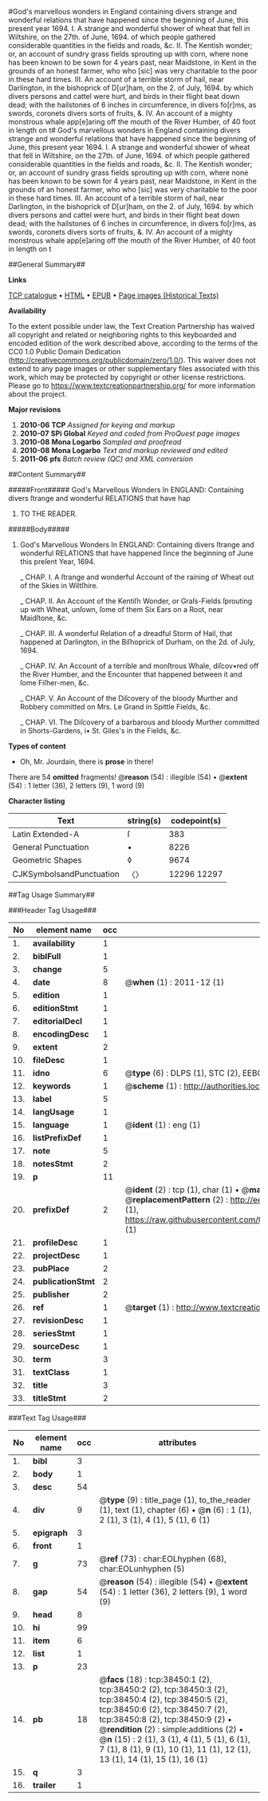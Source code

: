 #God's marvellous wonders in England containing divers strange and wonderful relations that have happened since the beginning of June, this present year 1694. I. A strange and wonderful shower of wheat that fell in Wiltshire, on the 27th. of June, 1694. of which people gathered considerable quantities in the fields and roads, &c. II. The Kentish wonder; or, an account of sundry grass fields sprouting up with corn, where none has been known to be sown for 4 years past, near Maidstone, in Kent in the grounds of an honest farmer, who who [sic] was very charitable to the poor in these hard times. III. An account of a terrible storm of hail, near Darlington, in the bishoprick of D[ur]ham, on the 2. of July, 1694. by which divers persons and cattel were hurt, and birds in their flight beat down dead; with the hailstones of 6 inches in circumference, in divers fo[r]ms, as swords, coronets divers sorts of fruits, &. IV. An account of a mighty monstrous whale app[e]aring off the mouth of the River Humber, of 40 foot in length on t#
God's marvellous wonders in England containing divers strange and wonderful relations that have happened since the beginning of June, this present year 1694. I. A strange and wonderful shower of wheat that fell in Wiltshire, on the 27th. of June, 1694. of which people gathered considerable quantities in the fields and roads, &c. II. The Kentish wonder; or, an account of sundry grass fields sprouting up with corn, where none has been known to be sown for 4 years past, near Maidstone, in Kent in the grounds of an honest farmer, who who [sic] was very charitable to the poor in these hard times. III. An account of a terrible storm of hail, near Darlington, in the bishoprick of D[ur]ham, on the 2. of July, 1694. by which divers persons and cattel were hurt, and birds in their flight beat down dead; with the hailstones of 6 inches in circumference, in divers fo[r]ms, as swords, coronets divers sorts of fruits, &. IV. An account of a mighty monstrous whale app[e]aring off the mouth of the River Humber, of 40 foot in length on t

##General Summary##

**Links**

[TCP catalogue](http://www.ota.ox.ac.uk/tcp/)  • 
[HTML](http://tei.it.ox.ac.uk/tcp/Texts-HTML/free/A42/A42939.html)  • 
[EPUB](http://tei.it.ox.ac.uk/tcp/Texts-EPUB/free/A42/A42939.epub) • 
[Page images (Historical Texts)](https://historicaltexts.jisc.ac.uk/eebo-99833971e)

**Availability**

To the extent possible under law, the Text Creation Partnership has waived all copyright and related or neighboring rights to this keyboarded and encoded edition of the work described above, according to the terms of the CC0 1.0 Public Domain Dedication (http://creativecommons.org/publicdomain/zero/1.0/). This waiver does not extend to any page images or other supplementary files associated with this work, which may be protected by copyright or other license restrictions. Please go to https://www.textcreationpartnership.org/ for more information about the project.

**Major revisions**

1. __2010-06__ __TCP__ *Assigned for keying and markup*
1. __2010-07__ __SPi Global__ *Keyed and coded from ProQuest page images*
1. __2010-08__ __Mona Logarbo__ *Sampled and proofread*
1. __2010-08__ __Mona Logarbo__ *Text and markup reviewed and edited*
1. __2011-06__ __pfs__ *Batch review (QC) and XML conversion*

##Content Summary##

#####Front#####
God's Marvellous Wonders In ENGLAND: Containing divers ſtrange and wonderful RELATIONS that have hap
1. TO THE READER.

#####Body#####

1. God's Marvellous Wonders In ENGLAND: Containing divers ſtrange and wonderful RELATIONS that have happened ſince the beginning of June this preſent Year, 1694.

    _ CHAP. I. A ſtrange and wonderful Account of the raining of Wheat out of the Skies in Wiltſhire.

    _ CHAP. II. An Account of the Kentiſh Wonder, or Graſs-Fields ſprouting up with Wheat, unſown, ſome of them Six Ears on a Root, near Maidſtone, &c.

    _ CHAP. III. A wonderful Relation of a dreadful Storm of Hail, that happened at Darlington, in the Biſhoprick of Durham, on the 2d. of July, 1694.

    _ CHAP. IV. An Account of a terrible and monſtrous Whale, diſcov•red off the River Humber, and the Encounter that happened between it and ſome Fiſher-men, &c.

    _ CHAP. V. An Account of the Diſcovery of the bloody Murther and Robbery committed on Mrs. Le Grand in Spittle Fields, &c.

    _ CHAP. VI. The Diſcovery of a barbarous and bloody Murther committed in Shorts-Gardens, i• St. Giles's in the Fields, &c.

**Types of content**

  * Oh, Mr. Jourdain, there is **prose** in there!

There are 54 **omitted** fragments! 
 @__reason__ (54) : illegible (54)  •  @__extent__ (54) : 1 letter (36), 2 letters (9), 1 word (9)

**Character listing**


|Text|string(s)|codepoint(s)|
|---|---|---|
|Latin Extended-A|ſ|383|
|General Punctuation|•|8226|
|Geometric Shapes|◊|9674|
|CJKSymbolsandPunctuation|〈〉|12296 12297|

##Tag Usage Summary##

###Header Tag Usage###

|No|element name|occ|attributes|
|---|---|---|---|
|1.|__availability__|1||
|2.|__biblFull__|1||
|3.|__change__|5||
|4.|__date__|8| @__when__ (1) : 2011-12 (1)|
|5.|__edition__|1||
|6.|__editionStmt__|1||
|7.|__editorialDecl__|1||
|8.|__encodingDesc__|1||
|9.|__extent__|2||
|10.|__fileDesc__|1||
|11.|__idno__|6| @__type__ (6) : DLPS (1), STC (2), EEBO-CITATION (1), PROQUEST (1), VID (1)|
|12.|__keywords__|1| @__scheme__ (1) : http://authorities.loc.gov/ (1)|
|13.|__label__|5||
|14.|__langUsage__|1||
|15.|__language__|1| @__ident__ (1) : eng (1)|
|16.|__listPrefixDef__|1||
|17.|__note__|5||
|18.|__notesStmt__|2||
|19.|__p__|11||
|20.|__prefixDef__|2| @__ident__ (2) : tcp (1), char (1)  •  @__matchPattern__ (2) : ([0-9\-]+):([0-9IVX]+) (1), (.+) (1)  •  @__replacementPattern__ (2) : http://eebo.chadwyck.com/downloadtiff?vid=$1&page=$2 (1), https://raw.githubusercontent.com/textcreationpartnership/Texts/master/tcpchars.xml#$1 (1)|
|21.|__profileDesc__|1||
|22.|__projectDesc__|1||
|23.|__pubPlace__|2||
|24.|__publicationStmt__|2||
|25.|__publisher__|2||
|26.|__ref__|1| @__target__ (1) : http://www.textcreationpartnership.org/docs/. (1)|
|27.|__revisionDesc__|1||
|28.|__seriesStmt__|1||
|29.|__sourceDesc__|1||
|30.|__term__|3||
|31.|__textClass__|1||
|32.|__title__|3||
|33.|__titleStmt__|2||


###Text Tag Usage###

|No|element name|occ|attributes|
|---|---|---|---|
|1.|__bibl__|3||
|2.|__body__|1||
|3.|__desc__|54||
|4.|__div__|9| @__type__ (9) : title_page (1), to_the_reader (1), text (1), chapter (6)  •  @__n__ (6) : 1 (1), 2 (1), 3 (1), 4 (1), 5 (1), 6 (1)|
|5.|__epigraph__|3||
|6.|__front__|1||
|7.|__g__|73| @__ref__ (73) : char:EOLhyphen (68), char:EOLunhyphen (5)|
|8.|__gap__|54| @__reason__ (54) : illegible (54)  •  @__extent__ (54) : 1 letter (36), 2 letters (9), 1 word (9)|
|9.|__head__|8||
|10.|__hi__|99||
|11.|__item__|6||
|12.|__list__|1||
|13.|__p__|23||
|14.|__pb__|18| @__facs__ (18) : tcp:38450:1 (2), tcp:38450:2 (2), tcp:38450:3 (2), tcp:38450:4 (2), tcp:38450:5 (2), tcp:38450:6 (2), tcp:38450:7 (2), tcp:38450:8 (2), tcp:38450:9 (2)  •  @__rendition__ (2) : simple:additions (2)  •  @__n__ (15) : 2 (1), 3 (1), 4 (1), 5 (1), 6 (1), 7 (1), 8 (1), 9 (1), 10 (1), 11 (1), 12 (1), 13 (1), 14 (1), 15 (1), 16 (1)|
|15.|__q__|3||
|16.|__trailer__|1||
